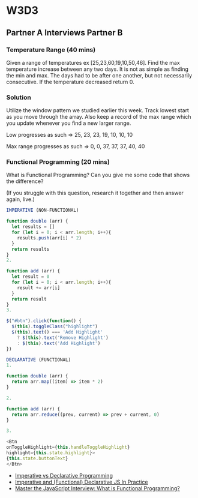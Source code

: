 # W3D3

## Partner A Interviews Partner B

### Temperature Range (40 mins)

Given a range of temperatures ex [25,23,60,19,10,50,46]. Find the max temperature increase between any two days. It is not as simple as finding the min and max. The days had to be after one another, but not necessarily consecutive. If the temperature decreased return 0.

### Solution

Utilize the window pattern we studied earlier this week. Track lowest start as you move through the array. Also keep a record of the max range which you update whenever you find a new larger range.

Low progresses as such => 25, 23, 23, 19, 10, 10, 10

Max range progresses as such => 0, 0, 37, 37, 37, 40, 40

### Functional Programming (20 mins)
What is Functional Programming? Can you give me some code that shows the difference?

(If you struggle with this question, research it together and then answer again, live.)



```javascript
IMPERATIVE (NON-FUNCTIONAL)

function double (arr) {
  let results = []
  for (let i = 0; i < arr.length; i++){
    results.push(arr[i] * 2)
  }
  return results
}
2.

function add (arr) {
  let result = 0
  for (let i = 0; i < arr.length; i++){
    result += arr[i]
  }
  return result
}
3.

$("#btn").click(function() {
  $(this).toggleClass("highlight")
  $(this).text() === 'Add Highlight'
    ? $(this).text('Remove Highlight')
    : $(this).text('Add Highlight')
})
```


```javascript
DECLARATIVE (FUNCTIONAL)
1.

function double (arr) {
  return arr.map((item) => item * 2)
}

2.

function add (arr) {
  return arr.reduce((prev, current) => prev + current, 0)
}

3.

<Btn
onToggleHighlight={this.handleToggleHighlight}
highlight={this.state.highlight}>
{this.state.buttonText}
</Btn>
```
* [Imperative vs Declarative Programming](https://tylermcginnis.com/imperative-vs-declarative-programming/)
* [Imperative and (Functional) Declarative JS In Practice](http://www.redotheweb.com/2015/09/18/declarative-imperative-js.html)
* [Master the JavaScript Interview: What is Functional Programming?](https://medium.com/javascript-scene/master-the-javascript-interview-what-is-functional-programming-7f218c68b3a0)
